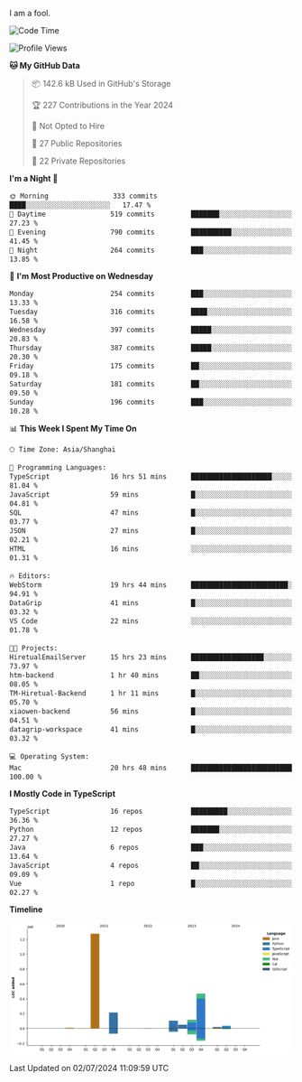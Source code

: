 I am a fool.

<!--START_SECTION:waka-->
![Code Time](http://img.shields.io/badge/Code%20Time-1%2C529%20hrs%2059%20mins-blue)

![Profile Views](http://img.shields.io/badge/Profile%20Views-0-blue)

**🐱 My GitHub Data** 

> 📦 142.6 kB Used in GitHub's Storage 
 > 
> 🏆 227 Contributions in the Year 2024
 > 
> 🚫 Not Opted to Hire
 > 
> 📜 27 Public Repositories 
 > 
> 🔑 22 Private Repositories 
 > 
**I'm a Night 🦉** 

```text
🌞 Morning                333 commits         ████░░░░░░░░░░░░░░░░░░░░░   17.47 % 
🌆 Daytime                519 commits         ███████░░░░░░░░░░░░░░░░░░   27.23 % 
🌃 Evening                790 commits         ██████████░░░░░░░░░░░░░░░   41.45 % 
🌙 Night                  264 commits         ███░░░░░░░░░░░░░░░░░░░░░░   13.85 % 
```
📅 **I'm Most Productive on Wednesday** 

```text
Monday                   254 commits         ███░░░░░░░░░░░░░░░░░░░░░░   13.33 % 
Tuesday                  316 commits         ████░░░░░░░░░░░░░░░░░░░░░   16.58 % 
Wednesday                397 commits         █████░░░░░░░░░░░░░░░░░░░░   20.83 % 
Thursday                 387 commits         █████░░░░░░░░░░░░░░░░░░░░   20.30 % 
Friday                   175 commits         ██░░░░░░░░░░░░░░░░░░░░░░░   09.18 % 
Saturday                 181 commits         ██░░░░░░░░░░░░░░░░░░░░░░░   09.50 % 
Sunday                   196 commits         ███░░░░░░░░░░░░░░░░░░░░░░   10.28 % 
```


📊 **This Week I Spent My Time On** 

```text
🕑︎ Time Zone: Asia/Shanghai

💬 Programming Languages: 
TypeScript               16 hrs 51 mins      ████████████████████░░░░░   81.04 % 
JavaScript               59 mins             █░░░░░░░░░░░░░░░░░░░░░░░░   04.81 % 
SQL                      47 mins             █░░░░░░░░░░░░░░░░░░░░░░░░   03.77 % 
JSON                     27 mins             █░░░░░░░░░░░░░░░░░░░░░░░░   02.21 % 
HTML                     16 mins             ░░░░░░░░░░░░░░░░░░░░░░░░░   01.31 % 

🔥 Editors: 
WebStorm                 19 hrs 44 mins      ████████████████████████░   94.91 % 
DataGrip                 41 mins             █░░░░░░░░░░░░░░░░░░░░░░░░   03.32 % 
VS Code                  22 mins             ░░░░░░░░░░░░░░░░░░░░░░░░░   01.78 % 

🐱‍💻 Projects: 
HiretualEmailServer      15 hrs 23 mins      ██████████████████░░░░░░░   73.97 % 
htm-backend              1 hr 40 mins        ██░░░░░░░░░░░░░░░░░░░░░░░   08.05 % 
TM-Hiretual-Backend      1 hr 11 mins        █░░░░░░░░░░░░░░░░░░░░░░░░   05.70 % 
xiaowen-backend          56 mins             █░░░░░░░░░░░░░░░░░░░░░░░░   04.51 % 
datagrip-workspace       41 mins             █░░░░░░░░░░░░░░░░░░░░░░░░   03.32 % 

💻 Operating System: 
Mac                      20 hrs 48 mins      █████████████████████████   100.00 % 
```

**I Mostly Code in TypeScript** 

```text
TypeScript               16 repos            █████████░░░░░░░░░░░░░░░░   36.36 % 
Python                   12 repos            ███████░░░░░░░░░░░░░░░░░░   27.27 % 
Java                     6 repos             ███░░░░░░░░░░░░░░░░░░░░░░   13.64 % 
JavaScript               4 repos             ██░░░░░░░░░░░░░░░░░░░░░░░   09.09 % 
Vue                      1 repo              █░░░░░░░░░░░░░░░░░░░░░░░░   02.27 % 
```



**Timeline**

![Lines of Code chart](https://raw.githubusercontent.com/VeejaLiu/VeejaLiu/master/assets/bar_graph.png)


 Last Updated on 02/07/2024 11:09:59 UTC
<!--END_SECTION:waka-->
